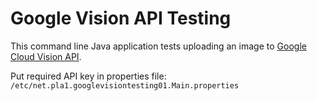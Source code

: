 # Google Vision API Testing

This command line Java application tests uploading an image to [Google Cloud Vision API](https://cloud.google.com/vision/). 

Put required API key in properties file: `/etc/net.pla1.googlevisiontesting01.Main.properties`
